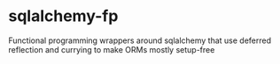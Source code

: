 # sqlalchemy-fp
Functional programming wrappers around sqlalchemy that use deferred reflection and currying to make ORMs mostly setup-free

